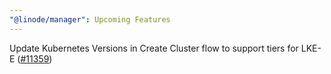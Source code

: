 ```yaml
---
"@linode/manager": Upcoming Features
---
```


Update Kubernetes Versions in Create Cluster flow to support tiers for LKE-E ([#11359](https://github.com/linode/manager/pull/11359))
